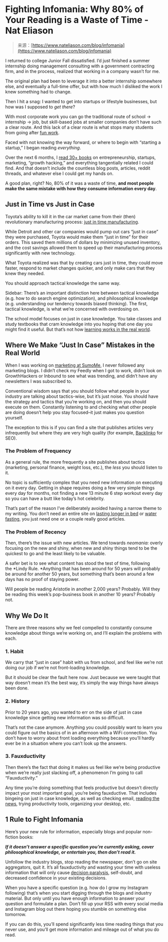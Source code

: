 <!--yml
category: 未分类
date: 2024-05-27 15:22:55
-->

# Fighting Infomania: Why 80% of Your Reading is a Waste of Time - Nat Eliason

> 来源：[https://www.nateliason.com/blog/infomania](https://www.nateliason.com/blog/infomania)

I returned to college Junior Fall dissatisfied. I’d just finished a summer internship doing management consulting with a government contracting firm, and in the process, realized that working in a company wasn’t for me.

The original plan had been to leverage it into a better internship somewhere else, and eventually a full-time offer, but with how much I disliked the work I knew something had to change.

Then I hit a snag: I wanted to get into startups or lifestyle businesses, but how was I supposed to *get there*?

With most corporate work you can go the traditional route of school -> internship -> job, but skill-based jobs at smaller companies don’t have such a clear route. And this lack of a clear route is what stops many students from going after [fun work](https://www.nateliason.com/fun-work/).

Faced with not knowing the way forward, or where to begin with “starting a startup,” I began reading *everything*.

Over the next 6 months, I [read 30+ books](https://www.nateliason.com/can-easily-read-100-books-year/) on entrepreneurship, startups, marketing, “growth hacking,” and everything tangentially related I could find. And that doesn’t include the countless blog posts, articles, reddit threads, and whatever else I could get my hands on.

A good plan, right? No, 80% of it was a waste of time, **and most people make the same mistake with how they consume information every day**.

## Just in Time vs Just in Case

Toyota’s ability to kill it in the car market came from their (then) revolutionary manufacturing process: [just in time manufacturing](https://en.wikipedia.org/wiki/Just-in-time_manufacturing).

While Detroit and other car companies would pump out cars “just in case” they were purchased, Toyota would make them “just in time” for their orders. This saved them millions of dollars by minimizing unused inventory, and the cost savings allowed them to speed up their manufacturing process significantly with new technology.

What Toyota realized was that by creating cars just in time, they could move faster, respond to market changes quicker, and only make cars that they knew they needed.

You should approach tactical knowledge the same way.

Sidebar: There’s an important distinction here between tactical knowledge (e.g. how to do search engine optimization), and philosophical knowledge (e.g. understanding our tendency towards biased thinking). The first, tactical knowledge, is what we’re concerned with overdosing on.

The school model focuses on just in case knowledge. You take classes and study textbooks that cram knowledge into you hoping that one day you might find it useful. But that’s not how [learning works in the real world](https://www.nateliason.com/self-education/).

## Where We Make “Just In Case” Mistakes in the Real World

When I was working on [marketing at SumoMe](https://www.nateliason.com/life-after-sumome/), I never followed any marketing blogs. I didn’t check my Feedly when I got to work, didn’t look on GrowthHackers or Inbound to see what was trending, and didn’t have any newsletters I was subscribed to.

Conventional wisdom says that you should follow what people in your industry are talking about tactics-wise, but it’s just noise. You should have the strategy and tactics that you’re working on, and then you should execute on them. Constantly listening to and checking what other people are doing doesn’t help you stay focused–it just makes you question yourself.

The exception to this is if you can find a site that publishes articles very infrequently but where they are very high quality (for example, [Backlinko](http://backlinko.com/) for SEO).

### The Problem of Frequency

As a general rule, the more frequently a site publishes about tactics (marketing, personal finance, weight loss, etc.), the *less* you should listen to it.

No topic is sufficiently complex that you need new information on executing on it every day. Getting in shape requires doing a few very simple things every day for months, not finding a new 13 minute 6 step workout every day so you can have a butt like today’s hot celebrity.

That’s part of the reason I’ve deliberately avoided having a narrow theme to my writing. You don’t need an entire site on [lasting longer in bed](https://www.nateliason.com/last-longer-in-bed/) or [water fasting](https://www.nateliason.com/5-day-water-fast-health-benefits/), you just need one or a couple really good articles.

### The Problem of Recency

Then, there’s the issue with new articles. We tend towards *neomania:* overly focusing on the new and shiny, when new and shiny things tend to be the quickest to go and the least likely to be valuable.

A safer bet is to see what content has stood the test of time, following the *Lindy Rule. *Anything that has been around for 50 years will probably be around for another 50 years, but something that’s been around a few days has no proof of staying power.

Will people be reading Aristotle in another 2,000 years? Probably. Will they be reading this week’s pop-business book in another 10 years? Probably not.

## Why We Do It

There are three reasons why we feel compelled to constantly consume knowledge about things we’re working on, and I’ll explain the problems with each.

### 1\. Habit

We carry that “just in case” habit with us from school, and feel like we’re not doing our job if we’re not front-loading knowledge.

But it should be clear the fault here now. Just because we were taught that way doesn’t mean it’s the best way, it’s simply the way things have always been done.

### 2\. History

Prior to 20 years ago, you wanted to err on the side of just in case knowledge since getting new information was so difficult.

That’s not the case anymore. Anything you could possibly want to learn you could figure out the basics of in an afternoon with a WiFi connection. You don’t have to worry about front loading everything because you’ll hardly ever be in a situation where you can’t look up the answers.

### 3\. Fauxductivity

Then there’s the fact that doing it makes us feel like we’re being productive when we’re really just slacking off, a phenomenon I’m going to call “Fauxductivity.”

Any time you’re doing something that feels productive but doesn’t directly impact your most important goal, you’re being fauxductive. That includes bingeing on just in case knowledge, as well as checking email, [reading the news](https://www.nateliason.com/news-waste-time/), trying productivity tools, organizing your desktop, etc.

## 1 Rule to Fight Infomania

Here’s your new rule for information, especially blogs and popular non-fiction books:

***If it doesn’t answer a specific question you’re currently asking, cover philosophical knowledge, or entertain you, then don’t read it.***

Unfollow the industry blogs, stop reading the newspaper, don’t go on site aggregators, quit it. It’s all fauxductivity and wasting your time with useless information that will only cause [decision paralysis](https://www.nateliason.com/decision-fatigue/), self-doubt, and decreased confidence in your existing decisions.

When you have a specific question (e.g. how do I grow my Instagram following) that’s when you start digging through the blogs and industry material. But only until you have enough information to answer your question and formulate a plan. Don’t fill up your RSS with every social media and Instagram blog out there hoping you stumble on something else tomorrow.

If you can do this, you’ll spend significantly less time reading things that you never use, and you’ll get more information and mileage out of what you do read.